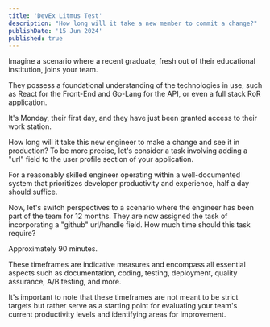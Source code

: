 ```yaml
---
title: 'DevEx Litmus Test'
description: "How long will it take a new member to commit a change?"
publishDate: '15 Jun 2024'
published: true
---
```


Imagine a scenario where a recent graduate, fresh out of their educational institution, joins your team. 

They possess a foundational understanding of the technologies in use, such as React for the Front-End and Go-Lang for the API, or even a full stack RoR application. 

It's Monday, their first day, and they have just been granted access to their work station. 

How long will it take this new engineer to make a change and see it in production? To be more precise, let's consider a task involving adding a "url" field to the user profile section of your application.

For a reasonably skilled engineer operating within a well-documented system that prioritizes developer productivity and experience, half a day should suffice.

Now, let's switch perspectives to a scenario where the engineer has been part of the team for 12 months. They are now assigned the task of incorporating a "github" url/handle field. How much time should this task require?

Approximately 90 minutes.

These timeframes are indicative measures and encompass all essential aspects such as documentation, coding, testing, deployment, quality assurance, A/B testing, and more.

It's important to note that these timeframes are not meant to be strict targets but rather serve as a starting point for evaluating your team's current productivity levels and identifying areas for improvement.